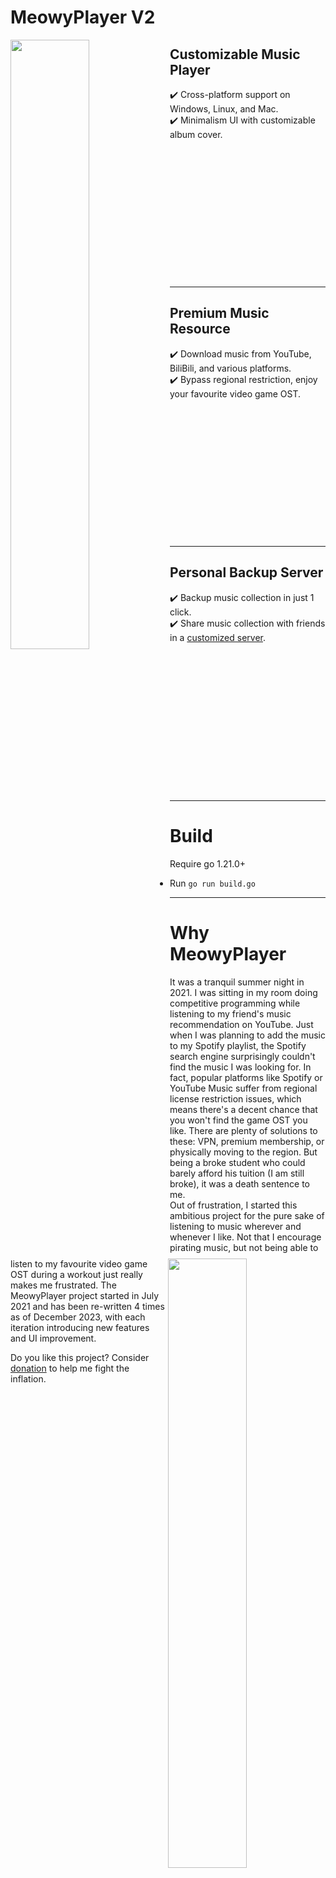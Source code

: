 # MeowyPlayer V2  

<img align="left" width="50%" height="50%" src="https://i.imgur.com/xm5z93Q.png">  
  
## Customizable Music Player  
✔️ Cross-platform support on Windows, Linux, and Mac.<br />
✔️ Minimalism UI with customizable album cover.<br />
<br /><br /><br /><br /><br /><br /><br /><br /><br /><br /><br /><br /><br />

---

<img align="right" width="50%" height="50%" src="https://i.imgur.com/2NZY8WR.png">  
  
## Premium Music Resource
✔️ Download music from YouTube, BiliBili, and various platforms.<br />
✔️ Bypass regional restriction, enjoy your favourite video game OST.<br />
<br /><br /><br /><br /><br /><br /><br /><br /><br /><br /><br /><br /><br />

---

<img align="left" width="50%" height="50%" src="https://i.imgur.com/2XfZb6Z.pngg">  
  
## Personal Backup Server
✔️ Backup music collection in just 1 click.<br />
✔️ Share music collection with friends in a [customized server](https://github.com/evanhyd/MeowyPlayerServer).<br /><br /><br /><br /><br /><br /><br /><br /><br /><br /><br /><br /><br /><br /><br />

---

# Build
Require go 1.21.0+   
- Run `go run build.go`

---  

# Why MeowyPlayer

  It was a tranquil summer night in 2021. I was sitting in my room doing competitive programming while listening to my friend's music recommendation on YouTube. Just when I was planning to add the music to my Spotify playlist, the Spotify search engine surprisingly couldn't find the music I was looking for. In fact, popular platforms like Spotify or YouTube Music suffer from regional license restriction issues, which means there's a decent chance that you won't find the game OST you like. There are plenty of solutions to these: VPN, premium membership, or physically moving to the region. But being a broke student who could barely afford his tuition (I am still broke), it was a death sentence to me.    
  Out of frustration, I started this ambitious project for the pure sake of listening to music wherever and whenever I like. Not that I encourage pirating music, but not being able to listen to my favourite video game OST during a workout just really makes me frustrated. The MeowyPlayer project started in July 2021 and has been re-written 4 times as of December 2023, with each iteration introducing new features and UI improvement.

 Do you like this project? Consider [donation](https://www.buymeacoffee.com/unboxthecat) to help me fight the inflation.
